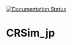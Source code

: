 [![Documentation Status](https://readthedocs.org/projects/crsim/badge/?version=latest)](https://crsim.readthedocs.io/ja/latest/?badge=latest)

# CRSim_jp
